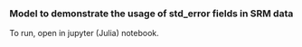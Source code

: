 ### Model to demonstrate the usage of std_error fields in SRM data

To run, open in jupyter (Julia) notebook.
